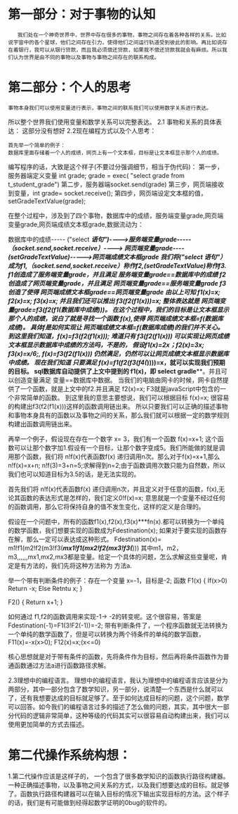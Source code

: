# 第一部分：对于事物的认知
       我们处在一个神奇世界中，世界中存在很多的事物，事物之间存在着各种各样的关系。比如说宇宙中的各个星球，他们之间存在引力，使得他们之间运行轨道受到彼此的影响。再比如说存在着银行，我可以从银行贷款，而且我必须偿还贷款，如果我不偿还贷款我就会有麻烦。所以我们认为世界是由不同的事物以及事物与事物之间存在的联系构成。
# 第二部分：个人的思考
	事物本身我们可以使用变量进行表示，事物之间的联系我们可以使用数学关系进行表达。
所以整个世界我们使用变量和数学关系可以完整表达。
2.1 事物和关系的具体表达：
这部分没有想好
2.2现在编程方式以及个人思考：

	首先举一个简单的例子：
	数据库里面存储着一个人的成绩，网页上有一个文本框，目标是让文本框显示那个人的成绩。
编写程序的话，大致是这个样子(不要过分强调细节，相当于伪代码)：
第一步，服务器端定义变量 int grade; grade =  exec( "select grade from t_student_grade")
第二步，服务器端socket.send(grade)
第三步，网页端接收到变量，int grade= socket.receive();
第四步，网页端设定文本框的值，setGradeTextValue(grade);

在整个过程中，涉及到了四个事物，数据库中的成绩，服务端变量grade,网页端变量grade,网页端成绩文本框grade,数据流动为：

数据库中的成绩----- ("select  ***语句")---->服务端变量grade-----（socket.send,socket.receive）---->
网页端变量grade----(setGradeTextValue)----->网页端成绩文本框grade
我们将("select  ***语句"）成为f1,（socket.send,socket.receive）称作f2,(setGradeTextValue)称作f3.
f1创造成了服务端变量grade，并且满足  服务端变量grade==数据库中的成绩
f2创造成了网页端变量grade，并且满足  网页端变量grade==服务端变量grade
f3创造了使得   网页端成绩文本框grade==网页端变量grade
由以上可知  f1(x)=x;     f2(x)=x;       f3(x)=x;    并且我们还可以推出  f3(f2(f1(x)))=x;
整体表达就是  网页端变量grade=f3(f2(f1(数据库中成绩)))。
在这个过程中，我们的目标是让文本框显示那个人的成绩，说白了就是寻找一个函数 f(x),使得  网页端成绩文本框=f(数据库成绩)。
具体f是如何实现让   网页端成绩文本框=f(数据库成绩)的我们并不关心。
到这里我们知道，f(x)=f3(f2(f1(x)));   难道只有  f3(f2(f1(x))) 可以实现让网页成绩文本框显示数据库中成绩的方法吗，不是的，
假设f1(x)=2x；f2(x)=3x;  f3(x)=x/6;,   f(x)=f3(f2(f1(x))) 仍然满足，仍然可以让网页成绩文本框显示数据库中成绩。
现在我们知道 只要满足 f(x)=f1(f2(f3(f4(****))))=x，就可以实现我们预期的目标。
sql数据库自动提供了上文中提到的  f1(x)，即  select gradle****。并且可以创造变量满足  变量==数据库中数据。
当我们的电脑由网卡的时候，网卡自然提供了一个函数，就是上文中的f2.并且满足  f2(x)=x;
F3就是javaScript中包含的一个非常简单的函数。
到这里我的意思主要想说，我们可以根据目标  f(x)=x;  很容易的构建出f3(f2(f1(x)))这样的函数调用链出来。
所以只要我们可以正确的描述事物和事物本身具有的函数以及事物之间的关系，那么我们就可以根据一定的数学规则构建出函数调用链出来。

再举一个例子，假设现在存在一个数字 x= 3，我们有一个函数 f(x)=x+1; 这个函数可以让那个数字加1.假设有一个目标，让那个数字变成5。我们所能做的就是调用那个函数，我们将  n!f(x)代表函数f(x) 递归调用n次。那么对于f(x)=x+1,那么  n!f(x)=x+n;  n!f(3)=3+n=5;求解得到n=2;由于函数调用次数只能为自然数，所以我们也可以知道目标为3.5的话，是无法实现的。

首先我们将  n!f(x)代表函数f(x) 递归调用n次，并且定义对于任意的函数，f(x),无论其函数的表达形式是怎样的，我们定义0!f(x)=x;
意思就是一个变量不经过任何的函数调用，那么它将保持自身的值不发生变化，这样的定义是合理的。

假设在一个问题中，所有的函数f1(x),f2(x),f3(x)***fn(x).都可以转换为一个单纯的数学函数，我们想要实现的函数成为Fdestination(x);
如果对于要实现的函数存在解，那么一定可以表达成这种形式。
					Fdestination(x)=  m1!f1(m2!f2(m3!f3(***mx1!f1(mx2!f2(mx3!f3(***))) 
其中m1，m2，m3,,,,,,mx1,mx2,mx3都是变量。给定一个具体的问题，怎么求解这些变量呢，肯定是有方法的，我们先将这种方法称为 方法a.

举一个带有判断条件的例子：存在一个变量 x=-1，目标是-2;
函数
F1(x)
{
If(x>0)
	Return -x;
Else
	Retntu x;
}

F2()
{
Return x+1;
}

如何通过 f1,f2的函数调用来实现-1-> -2的转变呢。这个很容易，答案是  Fdestination(-1)=F1(3!F2(-1))=-2;
带有判断条件了，一个程序函数就无法转换为一个单纯的数学函数了，但是可以转换为两个待条件的单纯的数学函数，
  F11(x)=-x(x>0);  F12(x)=x;(x<=0)

核心思想就是对于带有条件的函数，先将条件作为目标，然后再将条件函数作为普通函数通过方法a进行函数路径求解。


2.3理想中的编程语言。
 理想中的编程语言，我认为理想中的编程语言应该是分为两部分，其中一部分包含了数学知识，另一部分，说清楚一个东西是什么就可以了，还有我想要达成的目标就足够了。至于如何达成目标的问题，这个问题，数学可以回答。如今我们的编程语言过多的描述了怎么做的问题，其实，其中很大一部分代码的逻辑非常简单，这种等级的代码其实可以很容易自动构建出来，我们可以使用更加简单的方式去描述。

# 第二代操作系统构想：
1.第二代操作应该是这样子的，
	一个包含了很多数学知识的函数执行路径构建器。一种正确描述事物，以及事物之间关系的方式，以及我们想要达成的目标。就足够了。函数执行路径构建器可以在输入目标的情况下输出实现目标的方法。这个样子的话，我们是有可能做到经得起数学证明的0bug的软件的。


